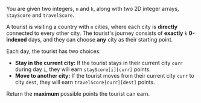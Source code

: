 You are given two integers, `n` and `k`, along with two 2D integer arrays, `stayScore` and `travelScore`.

A tourist is visiting a country with `n` cities, where each city is **directly** connected to every other city. The tourist's journey consists of **exactly** `k` **0-indexed** days, and they can choose **any** city as their starting point.

Each day, the tourist has two choices:

- **Stay in the current city:** If the tourist stays in their current city `curr` during day `i`, they will earn `stayScore[i][curr]` points.
- **Move to another city:** If the tourist moves from their current city `curr` to city `dest`, they will earn `travelScore[curr][dest]` points.

Return the **maximum** possible points the tourist can earn.